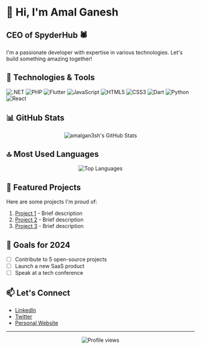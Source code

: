 # 👋 Hi, I'm Amal Ganesh

## CEO of SpyderHub 🕷️

I'm a passionate developer with expertise in various technologies. Let's build something amazing together!

## 🚀 Technologies & Tools

![.NET](https://img.shields.io/badge/-.NET-512BD4?style=flat-square&logo=dotnet&logoColor=white)
![PHP](https://img.shields.io/badge/-PHP-777BB4?style=flat-square&logo=php&logoColor=white)
![Flutter](https://img.shields.io/badge/-Flutter-02569B?style=flat-square&logo=flutter&logoColor=white)
![JavaScript](https://img.shields.io/badge/-JavaScript-F7DF1E?style=flat-square&logo=javascript&logoColor=black)
![HTML5](https://img.shields.io/badge/-HTML5-E34F26?style=flat-square&logo=html5&logoColor=white)
![CSS3](https://img.shields.io/badge/-CSS3-1572B6?style=flat-square&logo=css3&logoColor=white)
![Dart](https://img.shields.io/badge/-Dart-0175C2?style=flat-square&logo=dart&logoColor=white)
![Python](https://img.shields.io/badge/-Python-3776AB?style=flat-square&logo=python&logoColor=white)
![React](https://img.shields.io/badge/-React-61DAFB?style=flat-square&logo=react&logoColor=black)

## 📊 GitHub Stats

<div align="center">
  <img src="https://github-readme-stats.vercel.app/api?username=amalgan3sh&show_icons=true&count_private=true&theme=radical" alt="amalgan3sh's GitHub Stats" />
</div>

## 🔝 Most Used Languages

<div align="center">
  <img src="https://github-readme-stats.vercel.app/api/top-langs/?username=amalgan3sh&layout=compact&theme=radical" alt="Top Languages" />
</div>

## 🌟 Featured Projects

Here are some projects I'm proud of:

1. [Project 1](https://github.com/amalgan3sh/holidaycity.aranea.life) - Brief description
2. [Project 2](https://github.com/amalgan3sh/demo.lakshmipharmaceuticals.com) - Brief description
3. [Project 3](https://github.com/amalgan3sh/prana_app) - Brief description

## 🎯 Goals for 2024

- [ ] Contribute to 5 open-source projects
- [ ] Launch a new SaaS product
- [ ] Speak at a tech conference

## 📫 Let's Connect

- [LinkedIn](https://www.linkedin.com/in/amalgan3sh)
- [Twitter](https://twitter.com/amalgan3sh)
- [Personal Website](https://www.amalgan3sh.com)

---

<div align="center">
  <img src="https://komarev.com/ghpvc/?username=amalgan3sh&color=blueviolet" alt="Profile views" />
</div>
